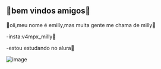 ## 🎀bem vindos amigos🎀

🎀oii,meu nome é emilly,mas muita gente me chama de milly🎀

-insta:v4mpx_milly🎀

-estou estudando no alura🎀

![image](https://github.com/user-attachments/assets/3897a46c-0735-436d-a5a1-853ab2a8a586)

